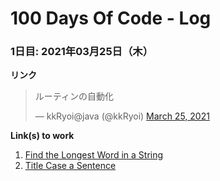 # 100 Days Of Code - Log

### 1日目: 2021年03月25日（木）

**リンク** 
<blockquote class="twitter-tweet"><p lang="ja" dir="ltr">ルーティンの自動化</p>&mdash; kkRyoi@java (@kkRyoi) <a href="https://twitter.com/kkRyoi/status/1374807621425721347?ref_src=twsrc%5Etfw">March 25, 2021</a></blockquote> 

**Link(s) to work**
1. [Find the Longest Word in a String](https://www.freecodecamp.com/challenges/find-the-longest-word-in-a-string)
2. [Title Case a Sentence](https://www.freecodecamp.com/challenges/title-case-a-sentence)
